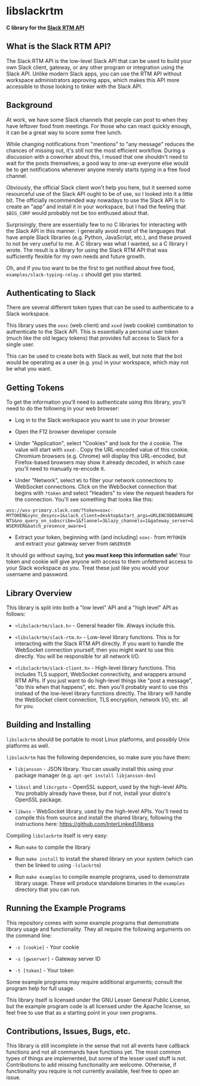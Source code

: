 # libslackrtm

**C library for the [Slack RTM API](https://api.slack.com/rtm)**

## What is the Slack RTM API?

The Slack RTM API is the low-level Slack API that can be used to build your own Slack client, gateway, or any other program or integration using the Slack API. Unlike modern Slack apps, you can use the RTM API without workspace administrators approving apps, which makes this API more accessible to those looking to tinker with the Slack API.

## Background

At work, we have some Slack channels that people can post to when they have leftover food from meetings. For those who can react quickly enough, it can be a great way to score some free lunch.

While changing notifications from "mentions" to "any message" reduces the chances of missing out, it's still not the most efficient workflow.
During a discussion with a coworker about this, I mused that one shouldn't need to wait for the posts themselves; a good way to one-up everyone else would be to get notifications whenever anyone merely starts *typing* in a free food channel.

Obviously, the official Slack client won't help you here, but it seemed some resourceful use of the Slack API ought to be of use, so I looked into it a little bit.
The officially recommended way nowadays to use the Slack API is to create an "app" and install it in your workspace, but I had the feeling that `$BIG_CORP` would probably not be too enthused about that.

Surprisingly, there are essentially few to no C libraries for interacting with the Slack API in this manner. I generally avoid most of the languages that have ample Slack libraries (e.g. Python, JavaScript, etc.), and these proved to not be very useful to me. A C library was what I wanted, so a C library I wrote. The result is a library for using the Slack RTM API that was sufficiently flexible for my own needs and future growth.

Oh, and if you too want to be the first to get notified about free food, `examples/slack-typing-relay.c` should get you started.

## Authenticating to Slack

There are several different token types that can be used to authenticate to a Slack workspace.

This library uses the `xoxc` (web client) and `xoxd` (web cookie) combination to authenticate to the Slack API. This is essentially a personal user token (much like the old legacy tokens) that provides full access to Slack for a single user.

This can be used to create bots with Slack as well, but note that the bot would be operating as a user (e.g. you) in your workspace, which may not be what you want.

## Getting Tokens

To get the information you'll need to authenticate using this library, you'll need to do the following in your web browser:

- Log in to the Slack workspace you want to use in your browser

- Open the F12 browser developer console

- Under "Application", select "Cookies" and look for the `d` cookie. The value will start with `xoxd-`. Copy the URL-encoded value of this cookie. Chromium browsers (e.g. Chrome) will display this URL-encoded, but Firefox-based browsers may show it already decoded, in which case you'll need to manually re-encode it.

- Under "Network", select `WS` to filter your network connections to WebSocket connections. Click on the WebSocket connection that begins with `?token` and select "Headers" to view the request headers for the connection. You'll see something that looks like this:

`wss://wss-primary.slack.com/?token=xoxc-MYTOKEN&sync_desync=1&slack_client=desktop&start_args=URLENCODEDARGUMENTS&no_query_on_subscribe=1&flannel=3&lazy_channels=1&gateway_server=GWSERVER&batch_presence_aware=1`

- Extract your token, beginning with (and including) `xoxc-` from `MYTOKEN` and extract your gateway server from `GWSERVER`

It should go without saying, but **you must keep this information safe**! Your token and cookie will give anyone with access to them unfettered access to your Slack workspace *as you*. Treat these just like you would your username and password.

## Library Overview

This library is split into both a "low level" API and a "high level" API as follows:

- `<libslackrtm/slack.h>` - General header file. Always include this.

- `<libslackrtm/slack-rtm.h>` - Low-level library functions. This is for interacting with the Slack RTM API directly. If you want to handle the WebSocket connection yourself, then you might want to use this directly. You will be responsible for all network I/O.

- `<libslackrtm/slack-client.h>` - High-level library functions. This includes TLS support, WebSocket connectivity, and wrappers around RTM APIs. If you just want to do high-level things like "post a message", "do this when that happens", etc. then you'll probably want to use this instead of the low-level library functions directly. The library will handle the WebSocket client connection, TLS encryption, network I/O, etc. all for you.

## Building and Installing

`libslackrtm` should be portable to most Linux platforms, and possibly Unix platforms as well.

`libslackrtm` has the following dependencies, so make sure you have them:

- `libjansson` - JSON library. You can usually install this using your package manager (e.g. `apt-get install libjansson-dev`)

- `libssl` and `libcrypto` - OpenSSL support, used by the high-level APIs. You probably already have these, but if not, install your distro's OpenSSL package.

- `libwss` - WebSocket library, used by the high-level APIs. You'll need to compile this from source and install the shared library, following the instructions here: https://github.com/InterLinked1/libwss

Compiling `libslackrtm` itself is very easy:

- Run `make` to compile the library

- Run `make install` to install the shared library on your system (which can then be linked to using `-lslackrtm`)

- Run `make examples` to compile example programs, used to demonstrate library usage. These will produce standalone binaries in the `examples` directory that you can run.

## Running the Example Programs

This repository comes with some example programs that demonstrate library usage and functionality. They all require the following arguments on the command line:

- `-c [cookie]` - Your cookie

- `-s [gwserver]` - Gateway server ID

- `-t [token]` - Your token

Some example programs may require additional arguments; consult the program help for full usage.

This library itself is licensed under the GNU Lesser General Public License, but the example program code is all licensed under the Apache license, so feel free to use that as a starting point in your own programs.

## Contributions, Issues, Bugs, etc.

This library is still incomplete in the sense that not all events have callback functions and not all commands have functions yet. The most common types of things are implemented, but some of the lesser used stuff is not. Contributions to add missing functionality are welcome. Otherwise, if functionality you require is not currently available, feel free to open an issue.
